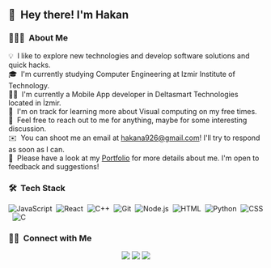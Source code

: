 ## 👋 &nbsp;Hey there! I'm Hakan

### 👨🏻‍💻 &nbsp;About Me

💡 &nbsp;I like to explore new technologies and develop software solutions and quick hacks.\
🎓 &nbsp;I'm currently studying Computer Engineering at Izmir Institute of Technology.\
🧑‍💻 &nbsp;I'm currently a Mobile App developer in Deltasmart Technologies located in İzmir.\
🌱 &nbsp;I'm on track for learning more about Visual computing on my free times.\
💬 &nbsp;Feel free to reach out to me for anything, maybe for some interesting discussion.\
✉️ &nbsp;You can shoot me an email at hakana926@gmail.com! I'll try to respond as soon as I can.\
📄 &nbsp;Please have a look at my [Portfolio](https://hakanalp.dev/) for more details about me. I'm open to feedback and suggestions!

### 🛠 &nbsp;Tech Stack

![JavaScript](https://img.shields.io/badge/-JavaScript-05122A?style=flat&logo=javascript)&nbsp;
![React](https://img.shields.io/badge/-React-05122A?style=flat&logo=react)&nbsp;
![C++](https://img.shields.io/badge/-C++-05122A?style=flat&logo=C%2B%2B&logoColor=00599C)&nbsp;
![Git](https://img.shields.io/badge/-Git-05122A?style=flat&logo=git)&nbsp;
![Node.js](https://img.shields.io/badge/-Node.js-05122A?style=flat&logo=node.js)&nbsp;
![HTML](https://img.shields.io/badge/-HTML-05122A?style=flat&logo=HTML5)&nbsp;
![Python](https://img.shields.io/badge/-Python-05122A?style=flat&logo=python)&nbsp;
![CSS](https://img.shields.io/badge/-CSS-05122A?style=flat&logo=CSS3&logoColor=1572B6)&nbsp;
![C](https://img.shields.io/badge/-C-05122A?style=flat&logo=C&logoColor=A8B9CC)&nbsp;


### 🤝🏻 &nbsp;Connect with Me

<p align="center">
<a href="https://hakanalp.dev/"><img src="https://img.shields.io/badge/-hakanalp.dev-3423A6?style=flat&logo=Google-Chrome&logoColor=white"/></a>
<a href="https://linkedin.com/in/AVS1508"><img src="https://img.shields.io/badge/-Hakan%20Alp-0077B5?style=flat&logo=Linkedin&logoColor=white"/></a>
<a href="mailto:hakana926@gmail.com"><img src="https://img.shields.io/badge/-hakana926@gmail.com-D14836?style=flat&logo=Gmail&logoColor=white"/></a>
</p>